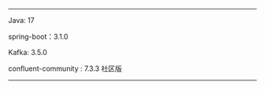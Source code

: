 
-----------------------------------
Java: 17

spring-boot：3.1.0

Kafka: 3.5.0

confluent-community : 7.3.3 社区版

-----------------------------------
